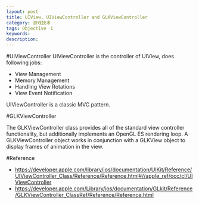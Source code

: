 ```yaml
---
layout: post
title: UIView, UIViewController and GLKViewController
category: 游戏技术
tags: Objective　C
keywords: 
description: 
---
```

#UIViewController
UIViewController is the controller of UIView, does following jobs:

* View Management
* Memory Management
* Handling View Rotations
* View Event Notification

UIViewController is a classic MVC pattern.

#GLKViewController

The GLKViewController class provides all of the standard view controller functionality, but additionally implements an OpenGL ES rendering loop. A GLKViewController object works in conjunction with a GLKView object to display frames of animation in the view.

#Reference
* <https://developer.apple.com/library/ios/documentation/UIKit/Reference/UIViewController_Class/Reference/Reference.html#//apple_ref/occ/cl/UIViewController>
* <https://developer.apple.com/Library/ios/documentation/GLkit/Reference/GLKViewController_ClassRef/Reference/Reference.html>
